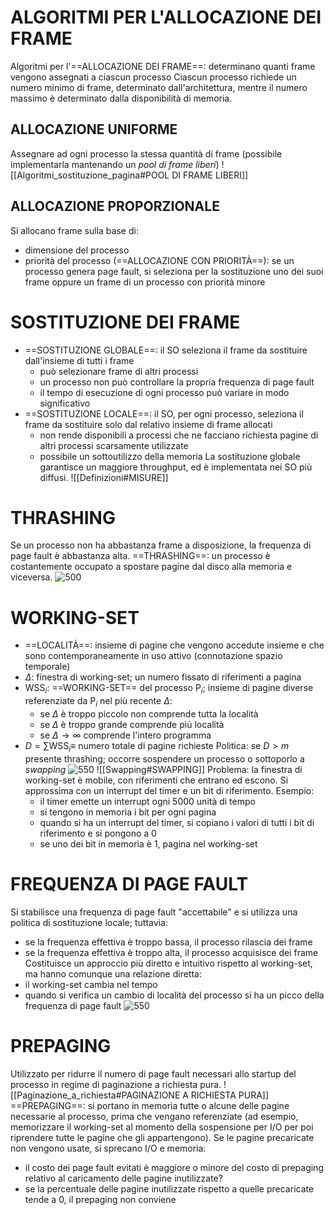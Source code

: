 # ALGORITMI PER L'ALLOCAZIONE DEI FRAME
Algoritmi per l'==ALLOCAZIONE DEI FRAME==: determinano quanti frame vengono assegnati a ciascun processo
Ciascun processo richiede un numero minimo di frame, determinato dall'architettura, mentre il numero massimo è determinato dalla disponibilità di memoria.

## ALLOCAZIONE UNIFORME
Assegnare ad ogni processo la stessa quantità di frame (possibile implementarla mantenando un _pool di frame liberi_)
![[Algoritmi_sostituzione_pagina#POOL DI FRAME LIBERI]]

## ALLOCAZIONE PROPORZIONALE
Si allocano frame sulla base di:
- dimensione del processo
- priorità del processo (==ALLOCAZIONE CON PRIORITÀ==): se un processo genera page fault, si seleziona per la sostituzione uno dei suoi frame oppure un frame di un processo con priorità minore

# SOSTITUZIONE DEI FRAME
- ==SOSTITUZIONE GLOBALE==: il SO seleziona il frame da sostituire dall'insieme di tutti i frame
	- può selezionare frame di altri processi
	- un processo non può controllare la propria frequenza di page fault
	- il tempo di esecuzione di ogni processo può variare in modo significativo
- ==SOSTITUZIONE LOCALE==: il SO, per ogni processo, seleziona il frame da sostituire solo dal relativo insieme di frame allocati
	- non rende disponibili a processi che ne facciano richiesta pagine di altri processi scarsamente utilizzate
	- possibile un sottoutilizzo della memoria
La sostituzione globale garantisce un maggiore throughput, ed è implementata nei SO più diffusi.
![[Definizioni#MISURE]]

# THRASHING
Se un processo non ha abbastanza frame a disposizione, la frequenza di page fault è abbastanza alta.
==THRASHING==: un processo è costantemente occupato a spostare pagine dal disco alla memoria e viceversa.
![500](thrashing.png)

# WORKING-SET
- ==LOCALITÀ==: insieme di pagine che vengono accedute insieme e che sono contemporaneamente in uso attivo (connotazione spazio temporale)
- $\Delta$: finestra di working-set; un numero fissato di riferimenti a pagina
- $\text{WSS}_{i}$: ==WORKING-SET== del processo $\text{P}_{i}$; insieme di pagine diverse referenziate da $\text{P}_{i}$ nel più recente $\Delta$:
	- se $\Delta$ è troppo piccolo non comprende tutta la località
	- se $\Delta$ è troppo grande comprende più località
	- se $\Delta \rightarrow \infty$ comprende l'intero programma
- $D = \sum \text{WSS}_{i} \equiv$ numero totale di pagine richieste
Politica: se $D > m$ presente thrashing; occorre sospendere un processo o sottoporlo a _swapping_
![550](working-set.png)
![[Swapping#SWAPPING]]
Problema: la finestra di working-set è mobile, con riferimenti che entrano ed escono. Si approssima con un interrupt del timer e un bit di riferimento.
Esempio:
	- il timer emette un interrupt ogni 5000 unità di tempo
	- si tengono in memoria i bit per ogni pagina
	- quando si ha un interrupt del timer, si copiano i valori di tutti i bit di riferimento e si pongono a 0
	- se uno dei bit in memoria è 1, pagina nel working-set

# FREQUENZA DI PAGE FAULT
Si stabilisce una frequenza di page fault "accettabile" e si utilizza una politica di sostituzione locale; tuttavia:
- se la frequenza effettiva è troppo bassa, il processo rilascia dei frame
- se la frequenza effettiva è troppo alta, il processo acquisisce dei frame
Costituisce un approccio più diretto e intuitivo rispetto al working-set, ma hanno comunque una relazione diretta:
- il working-set cambia nel tempo
- quando si verifica un cambio di località del processo si ha un picco della frequenza di page fault
![550](frequenza_page_fault.png)

# PREPAGING
Utilizzato per ridurre il numero di page fault necessari allo startup del processo in regime di paginazione a richiesta pura.
![[Paginazione_a_richiesta#PAGINAZIONE A RICHIESTA PURA]]
==PREPAGING==: si portano in memoria tutte o alcune delle pagine necessarie al processo, prima che vengano referenziate (ad esempio, memorizzare il working-set al momento della sospensione per I/O per poi riprendere tutte le pagine che gli appartengono).
Se le pagine precaricate non vengono usate, si sprecano I/O e memoria:
- il costo dei page fault evitati è maggiore o minore del costo di prepaging relativo al caricamento delle pagine inutilizzate?
- se la percentuale delle pagine inutilizzate rispetto a quelle precaricate tende a 0, il prepaging non conviene